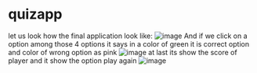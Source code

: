 # quizapp
let us look how the final application look like:
![image](https://github.com/niharika2064/quizapp/assets/93515335/9db63306-dd12-44b9-83c5-f1814c90a1aa)
And if we click on a option among those 4 options it says in a color of green it is correct option and color of wrong option as pink
![image](https://github.com/niharika2064/quizapp/assets/93515335/f5f9912f-4270-40b8-a016-96a69eae61f2)
at last its show the score of player and it show the option play again
![image](https://github.com/niharika2064/quizapp/assets/93515335/dc75fc3e-bdfe-4c5f-ba0d-c63e81e9e6a3)

